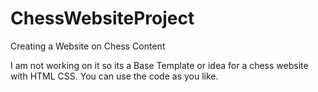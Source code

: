 # ChessWebsiteProject
 Creating a Website on Chess Content

I am not working on it so its a Base Template or idea for a chess website with HTML CSS.
You can use the code as you like.

